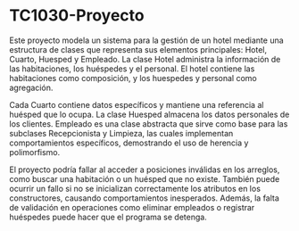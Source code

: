 # TC1030-Proyecto

Este proyecto modela un sistema para la gestión de un hotel mediante una estructura de clases que representa sus elementos principales:
Hotel, Cuarto, Huesped y Empleado. 
La clase Hotel administra la información de las habitaciones, los huéspedes y el personal. El hotel contiene las habitaciones como composición, y los huespedes y personal como agregación.

Cada Cuarto contiene datos específicos y mantiene una referencia al huésped que lo ocupa. 
La clase Huesped almacena los datos personales de los clientes.
Empleado es una clase abstracta que sirve como base para las subclases Recepcionista y Limpieza, las cuales implementan comportamientos específicos, demostrando el uso de herencia y polimorfismo.

El proyecto podría fallar al acceder a posiciones inválidas en los arreglos, como buscar una habitación o un huésped que no existe. También puede ocurrir un fallo si no se inicializan correctamente los atributos en los constructores, causando comportamientos inesperados. Además, la falta de validación en operaciones como eliminar empleados o registrar huéspedes puede hacer que el programa se detenga.
